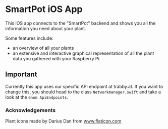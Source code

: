 # SmartPot iOS App

This iOS app connects to the "SmartPot" backend and shows you all the information you need about your plant. 

Some features include:

- an overview of all your plants
- an extensive and interactive graphical representation of all the plant data you gathered with your Raspberry Pi.


## Important

Currently this app uses our specific API endpoint at trabby.at. If you want to change this, you should head to the class `Networkmanager.swift` and take a look at the `enum ApiEndpoints`. 



### Acknowledgements

Plant icons made by Darius Dan from www.flaticon.com
